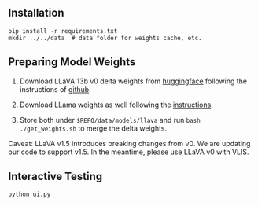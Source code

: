 ## Installation

```
pip install -r requirements.txt
mkdir ../../data  # data folder for weights cache, etc.
```

## Preparing Model Weights

1. Download LLaVA 13b v0 delta weights from [huggingface](https://huggingface.co/liuhaotian/LLaVA-13b-delta-v0) following the instructions of [github](https://github.com/haotian-liu/LLaVA/blob/main/docs/MODEL_ZOO.md).

2. Download LLama weights as well following the [instructions](https://huggingface.co/docs/transformers/main/model_doc/llama).

3. Store both under `$REPO/data/models/llava` and run `bash ./get_weights.sh` to merge the delta weights.

Caveat: LLaVA v1.5 introduces breaking changes from v0. We are updating our code to support v1.5. In the meantime, please use LLaVA v0 with VLIS.

## Interactive Testing

```
python ui.py
```
